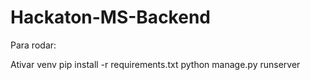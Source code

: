 # Hackaton-MS-Backend


Para rodar:

Ativar venv
pip install -r requirements.txt
python manage.py runserver
